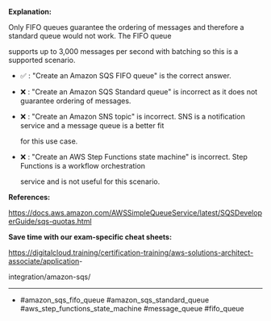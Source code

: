 **Explanation:**

Only FIFO queues guarantee the ordering of messages and therefore a standard queue would not work. The FIFO queue

supports up to 3,000 messages per second with batching so this is a supported scenario.

- ✅ :  "Create an Amazon SQS FIFO queue" is the correct answer.

- ❌ :  "Create an Amazon SQS Standard queue" is incorrect as it does not guarantee ordering of messages.

- ❌ :  "Create an Amazon SNS topic" is incorrect. SNS is a notification service and a message queue is a better fit

  for this use case.

- ❌ :  "Create an AWS Step Functions state machine" is incorrect. Step Functions is a workflow orchestration

  service and is not useful for this scenario.

**References:**

<https://docs.aws.amazon.com/AWSSimpleQueueService/latest/SQSDeveloperGuide/sqs-quotas.html>

**Save time with our exam-specific cheat sheets:**

<https://digitalcloud.training/certification-training/aws-solutions-architect-associate/application>-

integration/amazon-sqs/

----

- #amazon_sqs_fifo_queue #amazon_sqs_standard_queue #aws_step_functions_state_machine #message_queue #fifo_queue

